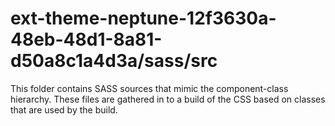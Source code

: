 # ext-theme-neptune-12f3630a-48eb-48d1-8a81-d50a8c1a4d3a/sass/src

This folder contains SASS sources that mimic the component-class hierarchy. These files
are gathered in to a build of the CSS based on classes that are used by the build.
